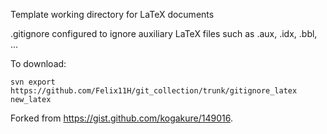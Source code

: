Template working directory for LaTeX documents

.gitignore configured to ignore auxiliary LaTeX files such as .aux, .idx, .bbl, ...

To download:
```
svn export https://github.com/Felix11H/git_collection/trunk/gitignore_latex new_latex
```
Forked from https://gist.github.com/kogakure/149016.




